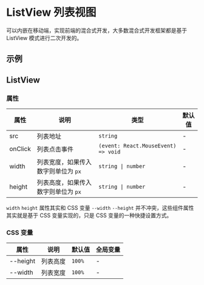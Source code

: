 # ListView 列表视图

可以内嵌在移动端，实现前端的混合式开发，大多数混合式开发框架都是基于 ListView 模式进行二次开发的。

## 示例

<code src="./demos/demo1.tsx"></code>

<code src="./demos/demo2.tsx"></code>

<code src="./demos/demo3.tsx"></code>

## ListView

### 属性

| 属性    | 说明                                | 类型                                | 默认值 |
| ------- | ----------------------------------- | ----------------------------------- | ------ |
| src     | 列表地址                            | `string`                            | -      |
| onClick | 列表点击事件                        | `(event: React.MouseEvent) => void` | -      |
| width   | 列表宽度，如果传入数字则单位为 `px` | `string \| number`                  | -      |
| height  | 列表高度，如果传入数字则单位为 `px` | `string \| number`                  | -      |

`width` `height` 属性其实和 CSS 变量 `--width` `--height` 并不冲突，这些组件属性其实就是基于 CSS 变量实现的，只是 CSS 变量的一种快捷设置方式。

### CSS 变量

| 属性     | 说明     | 默认值 | 全局变量 |
| -------- | -------- | ------ | -------- |
| --height | 列表高度 | `100%` | -        |
| --width  | 列表宽度 | `100%` | -        |
